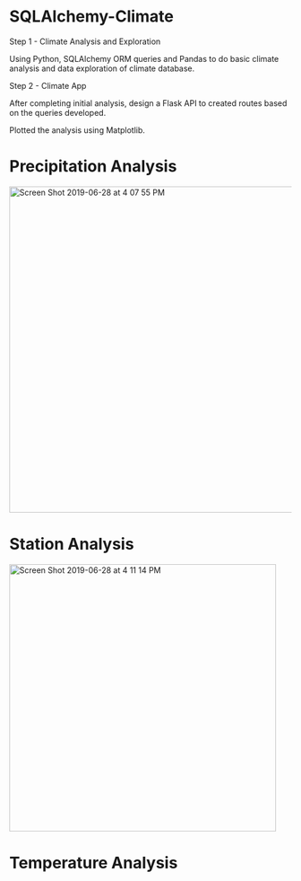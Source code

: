 # SQLAlchemy-Climate

Step 1 - Climate Analysis and Exploration

Using Python, SQLAlchemy ORM queries and Pandas to do basic climate analysis and data exploration of climate database.

Step 2 - Climate App

After completing initial analysis, design a Flask API to created routes based on the queries developed.

Plotted the analysis using Matplotlib.

# Precipitation Analysis

<img width="581" alt="Screen Shot 2019-06-28 at 4 07 55 PM" src="https://user-images.githubusercontent.com/49076702/60375659-24feea80-99bf-11e9-8662-84a8ddcfcce8.png">

# Station Analysis

<img width="476" alt="Screen Shot 2019-06-28 at 4 11 14 PM" src="https://user-images.githubusercontent.com/49076702/60375716-698a8600-99bf-11e9-855b-31041221e3ea.png">

# Temperature Analysis

